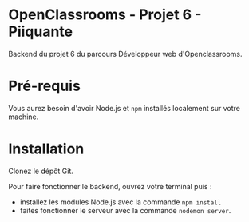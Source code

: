 # OpenClassrooms - Projet 6 - Piiquante

Backend du projet 6 du parcours Développeur web d'Openclassrooms.

# Pré-requis

Vous aurez besoin d'avoir Node.js et `npm` installés localement sur votre machine.

# Installation

Clonez le dépôt Git.

Pour faire fonctionner le backend, ouvrez votre terminal puis :

- installez les modules Node.js avec la commande `npm install`
- faites fonctionner le serveur avec la commande `nodemon server`.
